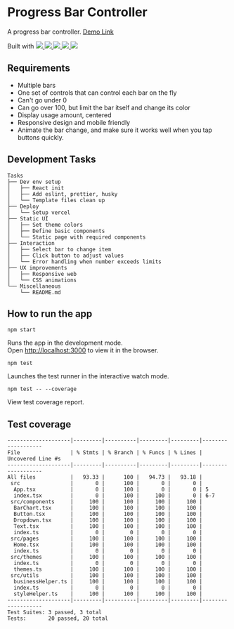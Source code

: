 # Progress Bar Controller

A progress bar controller. [Demo Link](https://progress-bar-controller.vercel.app)

Built with
<a href="http://react.dev/" target="_blank">![](https://img.shields.io/badge/React-61DAFB?style=flat-square&logo=react&logoColor=black)
</a>
<a href="https://www.typescriptlang.org/" target="_blank">![](https://img.shields.io/badge/TypeScript-3178C6?style=flat-square&logo=typescript&logoColor=white)
</a>
<a href="https://styled-components.com/" target="_blank">![](https://img.shields.io/badge/styledcomponents-DB7093?style=flat-square&logo=styledcomponents&logoColor=white)
</a>
<a href="https://testing-library.com/" target="_blank">![](https://img.shields.io/badge/testinglibrary-E33332?style=flat-square&logo=testinglibrary&logoColor=white)
</a>
<a href="https://vercel.com/" target="_blank">![](https://img.shields.io/badge/Vercel-000000?style=flat-square&logo=vercel&logoColor=white)
</a>

## Requirements

- Multiple bars
- One set of controls that can control each bar on the fly
- Can't go under 0
- Can go over 100, but limit the bar itself and change its color
- Display usage amount, centered
- Responsive design and mobile friendly
- Animate the bar change, and make sure it works well when you tap buttons
quickly.

## Development Tasks
```
Tasks
├── Dev env setup
│   ├── React init
│   ├── Add eslint, prettier, husky
│   └── Template files clean up
├── Deploy
│   └── Setup vercel
├── Static UI
│   ├── Set theme colors
│   ├── Define basic components
│   └── Static page with required components
├── Interaction
│   ├── Select bar to change item
│   ├── Click button to adjust values
│   └── Error handling when number exceeds limits
├── UX improvements
│   ├── Responsive web
│   └── CSS animations
└── Miscellaneous
    └── README.md
```

## How to run the app

`npm start`

Runs the app in the development mode.\
Open [http://localhost:3000](http://localhost:3000) to view it in the browser.


`npm test`

Launches the test runner in the interactive watch mode.

`npm test -- --coverage`

View test coverage report.

## Test coverage
```
--------------------|---------|----------|---------|---------|-------------------
File                | % Stmts | % Branch | % Funcs | % Lines | Uncovered Line #s
--------------------|---------|----------|---------|---------|-------------------
All files           |   93.33 |      100 |   94.73 |   93.18 |                   
 src                |       0 |      100 |       0 |       0 |                   
  App.tsx           |       0 |      100 |       0 |       0 | 5                 
  index.tsx         |       0 |      100 |     100 |       0 | 6-7               
 src/components     |     100 |      100 |     100 |     100 |                   
  BarChart.tsx      |     100 |      100 |     100 |     100 |                   
  Button.tsx        |     100 |      100 |     100 |     100 |                   
  Dropdown.tsx      |     100 |      100 |     100 |     100 |                   
  Text.tsx          |     100 |      100 |     100 |     100 |                   
  index.ts          |       0 |        0 |       0 |       0 |                   
 src/pages          |     100 |      100 |     100 |     100 |                   
  Home.tsx          |     100 |      100 |     100 |     100 |                   
  index.ts          |       0 |        0 |       0 |       0 |                   
 src/themes         |     100 |      100 |     100 |     100 |                   
  index.ts          |       0 |        0 |       0 |       0 |                   
  themes.ts         |     100 |      100 |     100 |     100 |                   
 src/utils          |     100 |      100 |     100 |     100 |                   
  businessHelper.ts |     100 |      100 |     100 |     100 |                   
  index.ts          |       0 |        0 |       0 |       0 |                   
  styleHelper.ts    |     100 |      100 |     100 |     100 |                 
--------------------|---------|----------|---------|---------|-------------------
Test Suites: 3 passed, 3 total
Tests:       20 passed, 20 total
```
